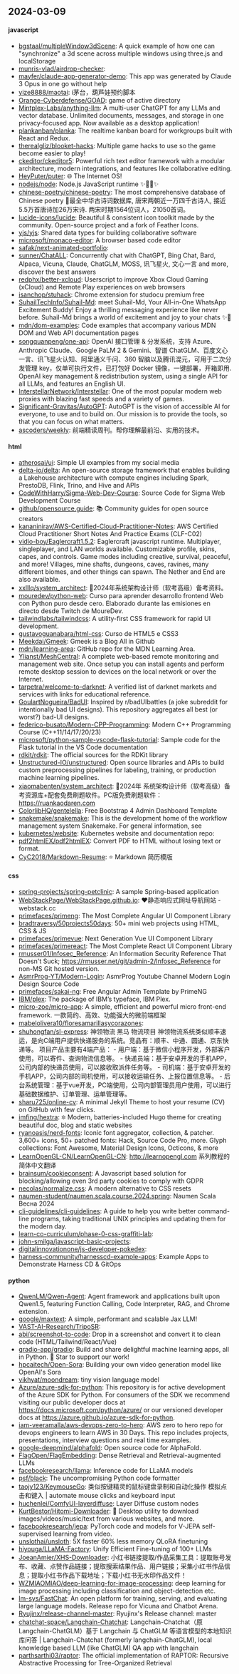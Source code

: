 ## 2024-03-09

#### javascript
* [bgstaal/multipleWindow3dScene](https://github.com/bgstaal/multipleWindow3dScene): A quick example of how one can "synchronize" a 3d scene across multiple windows using three.js and localStorage
* [munris-vlad/airdrop-checker](https://github.com/munris-vlad/airdrop-checker): 
* [mayfer/claude-app-generator-demo](https://github.com/mayfer/claude-app-generator-demo): This app was generated by Claude 3 Opus in one go without help
* [yize8888/maotai](https://github.com/yize8888/maotai): i茅台，葫芦娃预约脚本
* [Orange-Cyberdefense/GOAD](https://github.com/Orange-Cyberdefense/GOAD): game of active directory
* [Mintplex-Labs/anything-llm](https://github.com/Mintplex-Labs/anything-llm): A multi-user ChatGPT for any LLMs and vector database. Unlimited documents, messages, and storage in one privacy-focused app. Now available as a desktop application!
* [plankanban/planka](https://github.com/plankanban/planka): The realtime kanban board for workgroups built with React and Redux.
* [therealgliz/blooket-hacks](https://github.com/therealgliz/blooket-hacks): Multiple game hacks to use so the game become easier to play!
* [ckeditor/ckeditor5](https://github.com/ckeditor/ckeditor5): Powerful rich text editor framework with a modular architecture, modern integrations, and features like collaborative editing.
* [HeyPuter/puter](https://github.com/HeyPuter/puter): 🌐 The Internet OS!
* [nodejs/node](https://github.com/nodejs/node): Node.js JavaScript runtime ✨🐢🚀✨
* [chinese-poetry/chinese-poetry](https://github.com/chinese-poetry/chinese-poetry): The most comprehensive database of Chinese poetry 🧶最全中华古诗词数据库, 唐宋两朝近一万四千古诗人, 接近5.5万首唐诗加26万宋诗. 两宋时期1564位词人，21050首词。
* [lucide-icons/lucide](https://github.com/lucide-icons/lucide): Beautiful & consistent icon toolkit made by the community. Open-source project and a fork of Feather Icons.
* [yjs/yjs](https://github.com/yjs/yjs): Shared data types for building collaborative software
* [microsoft/monaco-editor](https://github.com/microsoft/monaco-editor): A browser based code editor
* [safak/next-animated-portfolio](https://github.com/safak/next-animated-portfolio): 
* [sunner/ChatALL](https://github.com/sunner/ChatALL): Concurrently chat with ChatGPT, Bing Chat, Bard, Alpaca, Vicuna, Claude, ChatGLM, MOSS, 讯飞星火, 文心一言 and more, discover the best answers
* [redphx/better-xcloud](https://github.com/redphx/better-xcloud): Userscript to improve Xbox Cloud Gaming (xCloud) and Remote Play experiences on web browsers
* [isanchop/stuhack](https://github.com/isanchop/stuhack): Chrome extension for studocu premium free
* [SuhailTechInfo/Suhail-Md](https://github.com/SuhailTechInfo/Suhail-Md): meet Suhail-Md, Your All-in-One WhatsApp Excitement Buddy! Enjoy a thrilling messaging experience like never before. Suhail-Md brings a world of excitement and joy to your chats ✨🤖
* [mdn/dom-examples](https://github.com/mdn/dom-examples): Code examples that accompany various MDN DOM and Web API documentation pages
* [songquanpeng/one-api](https://github.com/songquanpeng/one-api): OpenAI 接口管理 & 分发系统，支持 Azure、Anthropic Claude、Google PaLM 2 & Gemini、智谱 ChatGLM、百度文心一言、讯飞星火认知、阿里通义千问、360 智脑以及腾讯混元，可用于二次分发管理 key，仅单可执行文件，已打包好 Docker 镜像，一键部署，开箱即用. OpenAI key management & redistribution system, using a single API for all LLMs, and features an English UI.
* [InterstellarNetwork/Interstellar](https://github.com/InterstellarNetwork/Interstellar): One of the most popular modern web proxies with blazing fast speeds and a variety of games.
* [Significant-Gravitas/AutoGPT](https://github.com/Significant-Gravitas/AutoGPT): AutoGPT is the vision of accessible AI for everyone, to use and to build on. Our mission is to provide the tools, so that you can focus on what matters.
* [ascoders/weekly](https://github.com/ascoders/weekly): 前端精读周刊。帮你理解最前沿、实用的技术。

#### html
* [atherosai/ui](https://github.com/atherosai/ui): Simple UI examples from my social media
* [delta-io/delta](https://github.com/delta-io/delta): An open-source storage framework that enables building a Lakehouse architecture with compute engines including Spark, PrestoDB, Flink, Trino, and Hive and APIs
* [CodeWithHarry/Sigma-Web-Dev-Course](https://github.com/CodeWithHarry/Sigma-Web-Dev-Course): Source Code for Sigma Web Development Course
* [github/opensource.guide](https://github.com/github/opensource.guide): 📚 Community guides for open source creators
* [kananinirav/AWS-Certified-Cloud-Practitioner-Notes](https://github.com/kananinirav/AWS-Certified-Cloud-Practitioner-Notes): AWS Certified Cloud Practitioner Short Notes And Practice Exams (CLF-C02)
* [vidio-boy/Eaglercraft1.5.2](https://github.com/vidio-boy/Eaglercraft1.5.2): Eaglercraft javascript runtime. Multiplayer, singleplayer, and LAN worlds available. Customizable profile, skins, capes, and controls. Game modes including creative, survival, peaceful, and more! Villages, mine shafts, dungeons, caves, ravines, many different biomes, and other things can spawn. The Nether and End are also available.
* [xxlllq/system_architect](https://github.com/xxlllq/system_architect): 💯2024年系统架构设计师（软考高级）备考资料。
* [mouredev/python-web](https://github.com/mouredev/python-web): Curso para aprender desarrollo frontend Web con Python puro desde cero. Elaborado durante las emisiones en directo desde Twitch de MoureDev.
* [tailwindlabs/tailwindcss](https://github.com/tailwindlabs/tailwindcss): A utility-first CSS framework for rapid UI development.
* [gustavoguanabara/html-css](https://github.com/gustavoguanabara/html-css): Curso de HTML5 e CSS3
* [Meekdai/Gmeek](https://github.com/Meekdai/Gmeek): Gmeek is a Blog All in Github
* [mdn/learning-area](https://github.com/mdn/learning-area): GitHub repo for the MDN Learning Area.
* [Ylianst/MeshCentral](https://github.com/Ylianst/MeshCentral): A complete web-based remote monitoring and management web site. Once setup you can install agents and perform remote desktop session to devices on the local network or over the Internet.
* [tarpetra/welcome-to-darknet](https://github.com/tarpetra/welcome-to-darknet): A verified list of darknet markets and services with links for educational reference.
* [GoulartNogueira/BadUI](https://github.com/GoulartNogueira/BadUI): Inspired by r/badUIbattles (a joke subreddit for intentionally bad UI designs). This repository aggregates all best (or worst?) bad-UI designs.
* [federico-busato/Modern-CPP-Programming](https://github.com/federico-busato/Modern-CPP-Programming): Modern C++ Programming Course (C++11/14/17/20/23)
* [microsoft/python-sample-vscode-flask-tutorial](https://github.com/microsoft/python-sample-vscode-flask-tutorial): Sample code for the Flask tutorial in the VS Code documentation
* [rdkit/rdkit](https://github.com/rdkit/rdkit): The official sources for the RDKit library
* [Unstructured-IO/unstructured](https://github.com/Unstructured-IO/unstructured): Open source libraries and APIs to build custom preprocessing pipelines for labeling, training, or production machine learning pipelines.
* [xiaomabenten/system_architect](https://github.com/xiaomabenten/system_architect): 💯2024年 系统架构设计师（软考高级）备考资源库+配套免费刷题软件。PC版免费刷题软件：https://ruankaodaren.com
* [ColorlibHQ/gentelella](https://github.com/ColorlibHQ/gentelella): Free Bootstrap 4 Admin Dashboard Template
* [snakemake/snakemake](https://github.com/snakemake/snakemake): This is the development home of the workflow management system Snakemake. For general information, see
* [kubernetes/website](https://github.com/kubernetes/website): Kubernetes website and documentation repo:
* [pdf2htmlEX/pdf2htmlEX](https://github.com/pdf2htmlEX/pdf2htmlEX): Convert PDF to HTML without losing text or format.
* [CyC2018/Markdown-Resume](https://github.com/CyC2018/Markdown-Resume): ⭐️ Markdown 简历模版

#### css
* [spring-projects/spring-petclinic](https://github.com/spring-projects/spring-petclinic): A sample Spring-based application
* [WebStackPage/WebStackPage.github.io](https://github.com/WebStackPage/WebStackPage.github.io): ❤️静态响应式网址导航网站 - webstack.cc
* [primefaces/primeng](https://github.com/primefaces/primeng): The Most Complete Angular UI Component Library
* [bradtraversy/50projects50days](https://github.com/bradtraversy/50projects50days): 50+ mini web projects using HTML, CSS & JS
* [primefaces/primevue](https://github.com/primefaces/primevue): Next Generation Vue UI Component Library
* [primefaces/primereact](https://github.com/primefaces/primereact): The Most Complete React UI Component Library
* [rmusser01/Infosec_Reference](https://github.com/rmusser01/Infosec_Reference): An Information Security Reference That Doesn't Suck; https://rmusser.net/git/admin-2/Infosec_Reference for non-MS Git hosted version.
* [AsmrProg-YT/Modern-Login](https://github.com/AsmrProg-YT/Modern-Login): AsmrProg Youtube Channel Modern Login Design Source Code
* [primefaces/sakai-ng](https://github.com/primefaces/sakai-ng): Free Angular Admin Template by PrimeNG
* [IBM/plex](https://github.com/IBM/plex): The package of IBM’s typeface, IBM Plex.
* [micro-zoe/micro-app](https://github.com/micro-zoe/micro-app): A simple, efficient and powerful micro front-end framework. 一款简约、高效、功能强大的微前端框架
* [mabelolivera10/floresamarillasycorazones](https://github.com/mabelolivera10/floresamarillasycorazones): 
* [shuhongfan/sl-express](https://github.com/shuhongfan/sl-express): 神领物流 黑马 物流项目 神领物流系统类似顺丰速运，是向C端用户提供快递服务的系统。竞品有：顺丰、中通、圆通、京东快递等。 项目产品主要有4端产品： - 用户端：基于微信小程序开发，外部客户使用，可以寄件、查询物流信息等。 - 快递员端：基于安卓开发的手机APP，公司内部的快递员使用，可以接收取派件任务等。 - 司机端：基于安卓开发的手机APP，公司内部的司机使用，可以接收运输任务、上报位置信息等。 - 后台系统管理：基于vue开发，PC端使用，公司内部管理员用户使用，可以进行基础数据维护、订单管理、运单管理等。
* [sharu725/online-cv](https://github.com/sharu725/online-cv): A minimal Jekyll Theme to host your resume (CV) on GitHub with few clicks.
* [imfing/hextra](https://github.com/imfing/hextra): 🔯 Modern, batteries-included Hugo theme for creating beautiful doc, blog and static websites
* [ryanoasis/nerd-fonts](https://github.com/ryanoasis/nerd-fonts): Iconic font aggregator, collection, & patcher. 3,600+ icons, 50+ patched fonts: Hack, Source Code Pro, more. Glyph collections: Font Awesome, Material Design Icons, Octicons, & more
* [LearnOpenGL-CN/LearnOpenGL-CN](https://github.com/LearnOpenGL-CN/LearnOpenGL-CN): http://learnopengl.com 系列教程的简体中文翻译
* [brainsum/cookieconsent](https://github.com/brainsum/cookieconsent): A Javascript based solution for blocking/allowing even 3rd party cookies to comply with GDPR
* [necolas/normalize.css](https://github.com/necolas/normalize.css): A modern alternative to CSS resets
* [naumen-student/naumen.scala.course.2024.spring](https://github.com/naumen-student/naumen.scala.course.2024.spring): Naumen Scala Весна 2024
* [cli-guidelines/cli-guidelines](https://github.com/cli-guidelines/cli-guidelines): A guide to help you write better command-line programs, taking traditional UNIX principles and updating them for the modern day.
* [learn-co-curriculum/phase-0-css-graffiti-lab](https://github.com/learn-co-curriculum/phase-0-css-graffiti-lab): 
* [john-smilga/javascript-basic-projects](https://github.com/john-smilga/javascript-basic-projects): 
* [digitalinnovationone/js-developer-pokedex](https://github.com/digitalinnovationone/js-developer-pokedex): 
* [harness-community/harnesscd-example-apps](https://github.com/harness-community/harnesscd-example-apps): Example Apps to Demonstrate Harness CD & GitOps

#### python
* [QwenLM/Qwen-Agent](https://github.com/QwenLM/Qwen-Agent): Agent framework and applications built upon Qwen1.5, featuring Function Calling, Code Interpreter, RAG, and Chrome extension.
* [google/maxtext](https://github.com/google/maxtext): A simple, performant and scalable Jax LLM!
* [VAST-AI-Research/TripoSR](https://github.com/VAST-AI-Research/TripoSR): 
* [abi/screenshot-to-code](https://github.com/abi/screenshot-to-code): Drop in a screenshot and convert it to clean code (HTML/Tailwind/React/Vue)
* [gradio-app/gradio](https://github.com/gradio-app/gradio): Build and share delightful machine learning apps, all in Python. 🌟 Star to support our work!
* [hpcaitech/Open-Sora](https://github.com/hpcaitech/Open-Sora): Building your own video generation model like OpenAI's Sora
* [vikhyat/moondream](https://github.com/vikhyat/moondream): tiny vision language model
* [Azure/azure-sdk-for-python](https://github.com/Azure/azure-sdk-for-python): This repository is for active development of the Azure SDK for Python. For consumers of the SDK we recommend visiting our public developer docs at https://docs.microsoft.com/python/azure/ or our versioned developer docs at https://azure.github.io/azure-sdk-for-python.
* [iam-veeramalla/aws-devops-zero-to-hero](https://github.com/iam-veeramalla/aws-devops-zero-to-hero): AWS zero to hero repo for devops engineers to learn AWS in 30 Days. This repo includes projects, presentations, interview questions and real time examples.
* [google-deepmind/alphafold](https://github.com/google-deepmind/alphafold): Open source code for AlphaFold.
* [FlagOpen/FlagEmbedding](https://github.com/FlagOpen/FlagEmbedding): Dense Retrieval and Retrieval-augmented LLMs
* [facebookresearch/llama](https://github.com/facebookresearch/llama): Inference code for LLaMA models
* [psf/black](https://github.com/psf/black): The uncompromising Python code formatter
* [taojy123/KeymouseGo](https://github.com/taojy123/KeymouseGo): 类似按键精灵的鼠标键盘录制和自动化操作 模拟点击和键入 | automate mouse clicks and keyboard input
* [huchenlei/ComfyUI-layerdiffuse](https://github.com/huchenlei/ComfyUI-layerdiffuse): Layer Diffuse custom nodes
* [KurtBestor/Hitomi-Downloader](https://github.com/KurtBestor/Hitomi-Downloader): 🍰 Desktop utility to download images/videos/music/text from various websites, and more.
* [facebookresearch/jepa](https://github.com/facebookresearch/jepa): PyTorch code and models for V-JEPA self-supervised learning from video.
* [unslothai/unsloth](https://github.com/unslothai/unsloth): 5X faster 60% less memory QLoRA finetuning
* [hiyouga/LLaMA-Factory](https://github.com/hiyouga/LLaMA-Factory): Unify Efficient Fine-tuning of 100+ LLMs
* [JoeanAmier/XHS-Downloader](https://github.com/JoeanAmier/XHS-Downloader): 小红书链接提取/作品采集工具：提取账号发布、收藏、点赞作品链接；提取搜索结果作品、用户链接；采集小红书作品信息；提取小红书作品下载地址；下载小红书无水印作品文件！
* [WZMIAOMIAO/deep-learning-for-image-processing](https://github.com/WZMIAOMIAO/deep-learning-for-image-processing): deep learning for image processing including classification and object-detection etc.
* [lm-sys/FastChat](https://github.com/lm-sys/FastChat): An open platform for training, serving, and evaluating large language models. Release repo for Vicuna and Chatbot Arena.
* [Ryujinx/release-channel-master](https://github.com/Ryujinx/release-channel-master): Ryujinx's Release channel: master
* [chatchat-space/Langchain-Chatchat](https://github.com/chatchat-space/Langchain-Chatchat): Langchain-Chatchat（原Langchain-ChatGLM）基于 Langchain 与 ChatGLM 等语言模型的本地知识库问答 | Langchain-Chatchat (formerly langchain-ChatGLM), local knowledge based LLM (like ChatGLM) QA app with langchain
* [parthsarthi03/raptor](https://github.com/parthsarthi03/raptor): The official implementation of RAPTOR: Recursive Abstractive Processing for Tree-Organized Retrieval
